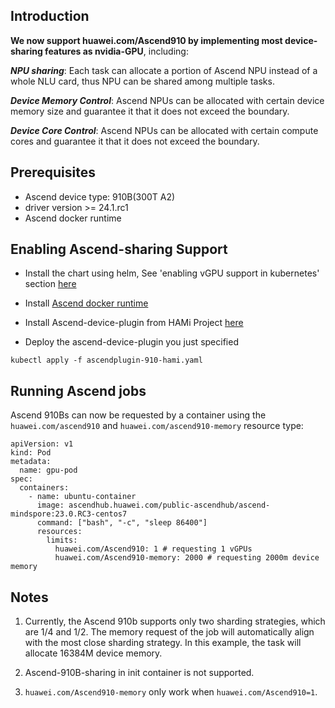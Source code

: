 ## Introduction

**We now support huawei.com/Ascend910 by implementing most device-sharing features as nvidia-GPU**, including:

***NPU sharing***: Each task can allocate a portion of Ascend NPU instead of a whole NLU card, thus NPU can be shared among multiple tasks.

***Device Memory Control***: Ascend NPUs can be allocated with certain device memory size and guarantee it that it does not exceed the boundary.

***Device Core Control***: Ascend NPUs can be allocated with certain compute cores and guarantee it that it does not exceed the boundary.


## Prerequisites

* Ascend device type: 910B(300T A2)
* driver version >= 24.1.rc1
* Ascend docker runtime

## Enabling Ascend-sharing Support

* Install the chart using helm, See 'enabling vGPU support in kubernetes' section [here](https://github.com/Project-HAMi/HAMi#enabling-vgpu-support-in-kubernetes)

* Install [Ascend docker runtime](https://gitee.com/ascend/ascend-docker-runtime)

* Install Ascend-device-plugin from HAMi Project [here](https://github.com/Project-HAMi/ascend-device-plugin/blob/master/build/ascendplugin-910-hami.yaml)

* Deploy the ascend-device-plugin you just specified

```
kubectl apply -f ascendplugin-910-hami.yaml
```

## Running Ascend jobs

Ascend 910Bs can now be requested by a container
using the `huawei.com/ascend910` and `huawei.com/ascend910-memory` resource type:

```
apiVersion: v1
kind: Pod
metadata:
  name: gpu-pod
spec:
  containers:
    - name: ubuntu-container
      image: ascendhub.huawei.com/public-ascendhub/ascend-mindspore:23.0.RC3-centos7
      command: ["bash", "-c", "sleep 86400"]
      resources:
        limits:
          huawei.com/Ascend910: 1 # requesting 1 vGPUs
          huawei.com/Ascend910-memory: 2000 # requesting 2000m device memory
```

## Notes

1. Currently, the Ascend 910b supports only two sharding strategies, which are 1/4 and 1/2. The memory request of the job will automatically align with the most close sharding strategy. In this example, the task will allocate 16384M device memory.

1. Ascend-910B-sharing in init container is not supported.

2. `huawei.com/Ascend910-memory` only work when `huawei.com/Ascend910=1`. 